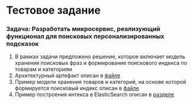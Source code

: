 # Тестовое задание

### Задача: Разработать микросервис, реализующий функционал для поисковых персонализированных подсказок

1. В рамках задачи предложено решение, которое включает модель хранения поисковых фраз и формирование поискового индекса по товарам и категориям
2. Архитектурный артефакт описан в [файле](/doc/README.md)
3. Пример модели хранения товаров и категорий, на основе которой формируется поисковый индекс описан в [файле](/database/microservice_live_search.sql)
4. Пример построения интекса в ElasticSearch описан в [разделе](/elasticsearch/)